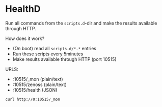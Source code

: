 HealthD
=================
Run all commands from the `scripts.d`-dir and make the results
available through HTTP.

How does it work?
* (On boot) read all `scripts.d/*.*` entries
* Run these scripts every 5minutes
* Make results available through HTTP (port 10515)

URLS:
* :10515/_mon (plain/text)
* :10515/zenoss (plain/text)
* :10515/health (JSON)

```curl http://0:10515/_mon```
